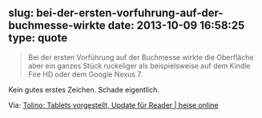 slug: bei-der-ersten-vorfuhrung-auf-der-buchmesse-wirkte
date: 2013-10-09 16:58:25
type: quote
---

> Bei der ersten Vorführung auf der Buchmesse wirkte die Oberfläche aber ein ganzes Stück ruckeliger als beispielsweise auf dem Kindle Fire HD oder dem Google Nexus 7.

Kein gutes erstes Zeichen. Schade eigentlich.

 Via: [Tolino: Tablets vorgestellt, Update für Reader | heise online](http://www.heise.de/newsticker/meldung/Tolino-Tablets-vorgestellt-Update-fuer-Reader-1975481.html?wt_mc=sm.feed.tw.ho)
